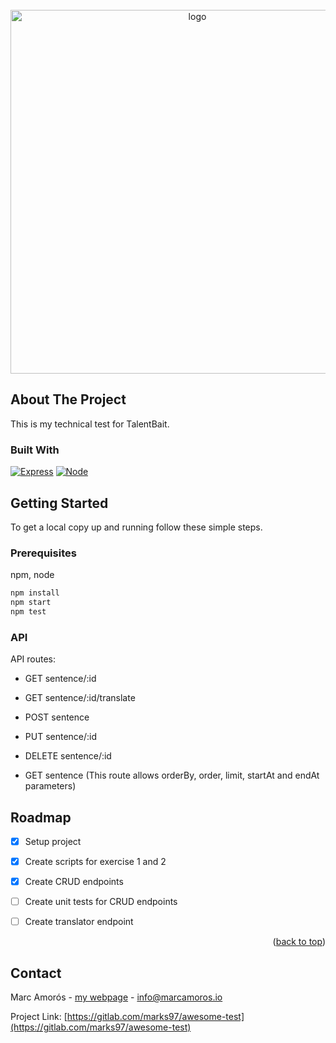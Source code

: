 <!-- PROJECT LOGO -->
<br />
<div align="center">
  <a>
    <img src="https://res.cloudinary.com/apideck/image/upload/v1629361285/marketplaces/ck8zpp2jb8j1u0b82q2wnrjx8/listings/ahvlr4sxqf0s4fp2zszx.png" alt="logo" width="582">
  </a>
</div>

<!-- ABOUT THE PROJECT -->
## About The Project

This is my technical test for TalentBait.

### Built With

[![Express][Express.com]][Express-url]
[![Node][Nodejs.org]][Nodejs-url]

<!-- GETTING STARTED -->
## Getting Started

To get a local copy up and running follow these simple steps.

### Prerequisites

npm, node
  ```sh
  npm install
  npm start
  npm test
  ```

### API

API routes:

- GET sentence/:id
- GET sentence/:id/translate
- POST sentence
- PUT sentence/:id
- DELETE sentence/:id

- GET sentence (This route allows orderBy, order, limit, startAt and endAt parameters)

<!-- ROADMAP -->
## Roadmap

- [x] Setup project
- [x] Create scripts for exercise 1 and 2
- [x] Create CRUD endpoints 
- [ ] Create unit tests for CRUD endpoints
- [ ] Create translator endpoint


<p align="right">(<a href="#readme-top">back to top</a>)</p>


<!-- CONTACT -->
## Contact

Marc Amorós - [my webpage](https://marcamoros.io) - info@marcamoros.io

Project Link: [https://gitlab.com/marks97/awesome-test](https://gitlab.com/marks97/awesome-test)

<!-- MARKDOWN LINKS & IMAGES -->
<!-- https://www.markdownguide.org/basic-syntax/#reference-style-links -->
[Nodejs.org]: https://img.shields.io/badge/Node.js-43853D?style=for-the-badge&logo=node.js&logoColor=white
[Nodejs-url]: https://nodejs.org
[Express.com]: https://img.shields.io/badge/Express.js-404D59?style=for-the-badge
[Express-url]: https://expressjs.com


